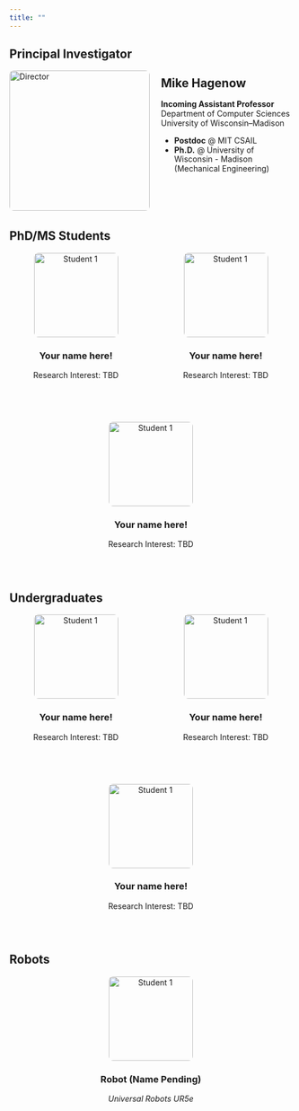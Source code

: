 ```yaml
---
title: ""
---
```



## Principal Investigator

<div style="display: flex; align-items: top; margin-bottom: 2rem;">
  <img src="/people/hagenow.jpg" alt="Director" style="border-radius: 8px; width: 250px; height: 250px; object-fit: cover; margin-right: 20px">
  <div style="margin-top: -20px;line-height: 1.2;">
    <h2 >Mike Hagenow</h2>
    <p><b>Incoming Assistant Professor</b><br>Department of Computer Sciences<br>University of Wisconsin–Madison</p>
    <ul>
        <li><b>Postdoc</b> @ MIT CSAIL </li>
        <li><b>Ph.D.</b> @ University of Wisconsin - Madison <br>(Mechanical Engineering)</li>
    </ul>
    <p>
      <a href="https://www.hageneaux.com/" target="_blank" title="Website"><i class="fas fa-globe"></i></a> &nbsp;
      <a href="https://scholar.google.com/citations?user=pvBZ1KAAAAAJ" target="_blank" title="Google Scholar"><i class="fas fa-graduation-cap"></i></a> &nbsp;
      <a href="mailto:mhagenow@wisc.edu" title="Email"><i class="fas fa-envelope"></i></a> &nbsp;
      <a href="https://drive.google.com/file/d/1_yYWQkyUW9qjtITKgdiGZm5tI4AoBMIM/view" target="_blank" title="CV"><i class="fas fa-file-alt"></i></a>
    </p>
  </div>
</div>

## PhD/MS Students

<div style="display: flex; flex-wrap: wrap; gap: 30px; justify-content: flex-start;">

<div style="flex: 1 1 30%; text-align: center;">
<img src="/people/placeholder.png" alt="Student 1" style="display: block; margin-left: auto; margin-right: auto; border-radius: 8px; width: 150px; height: 150px; object-fit: cover; margin-bottom: 10px;">
  <h3>Your name here!</h3>
  <p>Research Interest: TBD</p>
  <p>
    <a href="https://wisc-rt2.github.io/people/" target="_blank" title="Website"><i class="fas fa-globe"></i></a> &nbsp;
      <a href="https://wisc-rt2.github.io/people/" target="_blank" title="Google Scholar"><i class="fas fa-graduation-cap"></i></a> &nbsp;
      <a href="https://wisc-rt2.github.io/people/" title="Email"><i class="fas fa-envelope"></i></a> &nbsp;
  </p>
</div>

<div style="flex: 1 1 30%; text-align: center;">
  <img src="/people/placeholder.png" alt="Student 1" style="display: block; margin-left: auto; margin-right: auto; border-radius: 8px; width: 150px; height: 150px; object-fit: cover; margin-bottom: 10px;">
  <h3>Your name here!</h3>
  <p>Research Interest: TBD</p>
  <p>
    <a href="https://wisc-rt2.github.io/people/" target="_blank" title="Website"><i class="fas fa-globe"></i></a> &nbsp;
      <a href="https://wisc-rt2.github.io/people/" target="_blank" title="Google Scholar"><i class="fas fa-graduation-cap"></i></a> &nbsp;
      <a href="https://wisc-rt2.github.io/people/" title="Email"><i class="fas fa-envelope"></i></a> &nbsp;
  </p>
</div>

<div style="flex: 1 1 30%; text-align: center;">
  <img src="/people/placeholder.png" alt="Student 1" style="display: block; margin-left: auto; margin-right: auto; border-radius: 8px; width: 150px; height: 150px; object-fit: cover; margin-bottom: 10px;">
  <h3>Your name here!</h3>
  <p>Research Interest: TBD</p>
  <p>
    <a href="https://wisc-rt2.github.io/people/" target="_blank" title="Website"><i class="fas fa-globe"></i></a> &nbsp;
      <a href="https://wisc-rt2.github.io/people/" target="_blank" title="Google Scholar"><i class="fas fa-graduation-cap"></i></a> &nbsp;
      <a href="https://wisc-rt2.github.io/people/" title="Email"><i class="fas fa-envelope"></i></a> &nbsp;
  </p>
</div>

</div>

## Undergraduates

<div style="display: flex; flex-wrap: wrap; gap: 30px; justify-content: flex-start;">

<div style="flex: 1 1 30%; text-align: center;">
  <img src="/people/placeholder.png" alt="Student 1" style="display: block; margin-left: auto; margin-right: auto; border-radius: 8px; width: 150px; height: 150px; object-fit: cover; margin-bottom: 10px;">
  <h3>Your name here!</h3>
  <p>Research Interest: TBD</p>
  <p>
    <a href="https://wisc-rt2.github.io/people/" target="_blank" title="Website"><i class="fas fa-globe"></i></a> &nbsp;
      <a href="https://wisc-rt2.github.io/people/" target="_blank" title="Google Scholar"><i class="fas fa-graduation-cap"></i></a> &nbsp;
      <a href="https://wisc-rt2.github.io/people/" title="Email"><i class="fas fa-envelope"></i></a> &nbsp;
  </p>
</div>

<div style="flex: 1 1 30%; text-align: center;">
  <img src="/people/placeholder.png" alt="Student 1" style="display: block; margin-left: auto; margin-right: auto; border-radius: 8px; width: 150px; height: 150px; object-fit: cover; margin-bottom: 10px;">
  <h3>Your name here!</h3>
  <p>Research Interest: TBD</p>
  <p>
    <a href="https://wisc-rt2.github.io/people/" target="_blank" title="Website"><i class="fas fa-globe"></i></a> &nbsp;
      <a href="https://wisc-rt2.github.io/people/" target="_blank" title="Google Scholar"><i class="fas fa-graduation-cap"></i></a> &nbsp;
      <a href="https://wisc-rt2.github.io/people/" title="Email"><i class="fas fa-envelope"></i></a> &nbsp;
  </p>
</div>

<div style="flex: 1 1 30%; text-align: center;">
  <img src="/people/placeholder.png" alt="Student 1" style="display: block; margin-left: auto; margin-right: auto; border-radius: 8px; width: 150px; height: 150px; object-fit: cover; margin-bottom: 10px;">
  <h3>Your name here!</h3>
  <p>Research Interest: TBD</p>
  <p>
    <a href="https://wisc-rt2.github.io/people/" target="_blank" title="Website"><i class="fas fa-globe"></i></a> &nbsp;
      <a href="https://wisc-rt2.github.io/people/" target="_blank" title="Google Scholar"><i class="fas fa-graduation-cap"></i></a> &nbsp;
      <a href="https://wisc-rt2.github.io/people/" title="Email"><i class="fas fa-envelope"></i></a> &nbsp;
  </p>
</div>


</div>

## Robots

<div style="display: flex; flex-wrap: wrap; gap: 30px; justify-content: flex-start;">

<div style="flex: 1 1 30%; text-align: center;">
   <img src="/people/ur5e.png" alt="Student 1" style="display: block; margin-left: auto; margin-right: auto; border-radius: 8px; width: 150px; height: 150px; object-fit: cover; margin-bottom: 10px;">
  <h3>Robot (Name Pending)</h3>
  <p><i>Universal Robots UR5e</i></p>
</div>

<!-- <div style="flex: 1 1 30%; text-align: center;">
  <img src="/people/ur5e.png" alt="Student 1" style="display: block; margin-left: auto; margin-right: auto; border-radius: 8px; width: 150px; height: 150px; object-fit: cover; margin-bottom: 10px;">
  <h3>Robot 2</h3>
  <p><i>Universal Robots UR5e</i></p>
</div>

<div style="flex: 1 1 30%; text-align: center;">
     <img src="/people/ur5e.png" alt="Student 1" style="display: block; margin-left: auto; margin-right: auto; border-radius: 8px; width: 150px; height: 150px; object-fit: cover; margin-bottom: 10px;">
  <h3>Robot 3</h3>
  <p><i>Universal Robots UR5e</i></p>
</div> -->
</div>


<!-- ## RT² Alumni

<ul style="list-style-type: none; padding-left: 0;">
  <li style="display: flex; align-items: center; margin-bottom: 0.5rem;">
    Alumnus #1, Ph.D.
    <a href="https://example.com/johndoe" target="_blank" title="Website" style="margin-left: 10px;">
      <i class="fas fa-globe"></i>
    </a>
  </li>
  <li style="display: flex; align-items: center; margin-bottom: 0.5rem;">
    Alumnus #2, M.S.
    <a href="https://example.com/janesmith" target="_blank" title="Website" style="margin-left: 10px;">
      <i class="fas fa-globe"></i>
    </a>
  </li>
  <li style="display: flex; align-items: center; margin-bottom: 0.5rem;">
    Alumnus #3, B.S.
    <a href="https://example.com/another" target="_blank" title="Website" style="margin-left: 10px;">
      <i class="fas fa-globe"></i>
    </a>
  </li>
</ul> -->
